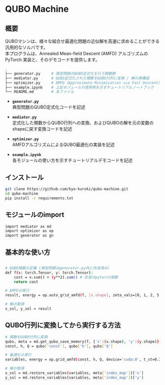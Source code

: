 # QUBO Machine

## 概要

QUBOマシンは、様々な組合せ最適化問題の近似解を高速に求めることができる汎用的なソルバです。  
本プログラムは、Annealed Mean-field Descent (AMFD) アルゴリズムの PyTorch 実装と、そのデモコードを提供します。

```bash
.
├── generator.py     # 典型問題のQUBO定式化を行う関数群
├── mediator.py      # QUBO定式化された関数をQUBO行列に変換 / 解の再構成
├── optimizer.py     # AMFD（Approximate Minimization via Fast Descent）最適化アルゴリズム
├── example.ipynb    # 上記モジュールの使用例を示すチュートリアルノートブック
└── README.md        # 本ファイル
```

- **`generator.py`**  
  典型問題のQUBO定式化コードを記述

- **`mediator.py`**  
  定式化した関数からQUBO行列への変換、およびQUBOの解を元の変数のshapeに戻す変換コードを記述

- **`optimizer.py`**  
  AMFDアルゴリズムによるQUBO最適化の実装を記述

- **`example.ipynb`**  
  各モジュールの使い方を示すチュートリアルデモコードを記述

## インストール

```bash
git clone https://github.com/kyo-kuroki/qubo-machine.git
cd qubo-machine
pip install -r requirements.txt
```

## モジュールのimport
```bash
import mediator as md
import optimizer as op
import generator as gn
```

## 基本的な使い方

```bash

# QUBO関数の定義 (典型問題はgenerator.py内に作成済み)
def f(x: torch.Tensor, y: torch.Tensor):
    cost = x.sum() + (y**2).sum() # 任意のpytorch関数
    return cost

# AMFDの実行
result, energy = op.auto_grid_amfd(f, [x.shape], zeta_vals=[0, 1, 2, 5, 10, 20, 50], eta_vals=[0.002, 0.005, 0.01, 0.02, 0.05, 0.1, 0.2], t_st=0.35, t_en=0.001, num_rep=4, Nstep=None, device='cuda:0')

# 解の取得
x_sol, y_sol = result
```

## QUBO行列に変換してから実行する方法

```bash
# 関数をQUBO行列に変換
qubo, meta = md.get_qubo_save_memory(f, {'x':(x.shape), 'y':(y.shape)}, device='cuda:0')
const, h, Q = qubo['const'], qubo['h'], qubo['Q']

# 最適化の実行
variables, energy = op.grid_amfd(const, h, Q, device='cuda:0', t_st=0.35, t_en=0.001, eta=[0.002, 0.005, 0.01, 0.02, 0.05, 0.1, 0.2], zeta=[0, 1, 2, 5, 10, 20, 50], Nstep=h.shape[0], rep_num=4)

# 解の取得
x_sol = md.restore_variables(variables, meta['index_map'])['x']
y_sol = md.restore_variables(variables, meta['index_map'])['y']
```
